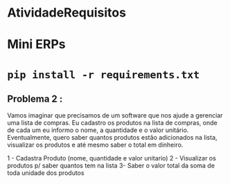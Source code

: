 # AtividadeRequisitos
<h1>Mini ERPs<h1>
<p>

`pip install -r requirements.txt`

</p>
<h2> Problema 2 :</h2>
<p>
Vamos imaginar que precisamos de um software que nos ajude a gerenciar uma lista de compras. Eu cadastro os produtos na lista de compras, onde de cada um eu informo o nome, a quantidade e o valor unitário. Eventualmente, quero saber quantos produtos estão adicionados na lista, visualizar os produtos e até mesmo saber o total em dinheiro.

1 - Cadastra Produto (nome, quantidade e valor unitario)
2 - Visualizar os produtos p/ saber quantos tem na lista
3- Saber o valor total da soma de toda unidade dos produtos
</p>